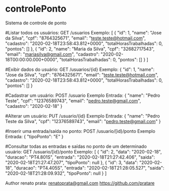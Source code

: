 # controlePonto
Sistema de controle de ponto

#Listar todos os usuários: GET /usuarios
Exemplo:
[
    {
        "id": 1,
        "name": "Jose da Silva",
        "cpf": "8764325671",
        "email": "teste.teste@hotmail.com",
        "cadastro": "2020-02-18T23:58:43.812+0000",
        "totalHorasTrabalhadas": 0,
        "pontos": []
    },
    {
        "id": 2,
        "name": "Maria da Silva",
        "cpf": "32682717543",
        "email": "mariasilva@gmail.com",
        "cadastro": "2020-02-18T00:00:00.000+0000",
        "totalHorasTrabalhadas": 0,
        "pontos": []
    }
]

#Exibir dados do usuário: GET /usuarios/{id}
 Exemplo:
 {
	"id": 1,
	"name": "Jose da Silva",
	"cpf": "8764325671",
	"email": "teste.teste@hotmail.com",
	"cadastro": "2020-02-18T23:58:43.812+0000",
	"totalHorasTrabalhadas": 0,
	"pontos": []
}

#Cadastrar um usuário: POST /usuario
Exemplo Entrada:
{
	"name": "Pedro Teste",
	"cpf": "12376589743",
	"email": "pedro.teste@gmail.com",
	"cadastro": "2020-02-18"
}

#Alterar um usuário: PUT /usuario/{id}
Exemplo Entrada:
{
	"name": "Pedro Teste da Silva",
	"cpf": "12376589743",
	"email": "pedro.teste@gmail.com"
}

#Inserir uma entrada/saída no ponto: POST /usuario/[id}/ponto
Exemplo Entrada:
{
	"tipoPonto": "E"
}

#Consultar todas as entradas e saídas no ponto de um determinado usuário: GET /usuario/[id}/ponto
 Exemplo:
 [
    {
        "id": 2,
        "data": "2020-02-18",
        "duracao": "PT4.801S",
        "entrada": "2020-02-18T21:27:42.406",
        "saida": "2020-02-18T21:27:47.207",
        "tipoPonto": null
    },
    {
        "id": 3,
        "data": "2020-02-18",
        "duracao": "PT4.405S",
        "entrada": "2020-02-18T21:28:05.527",
        "saida": "2020-02-18T21:28:09.932",
        "tipoPonto": null
    }
]

Author
renato prata: renatoprata@gmail.com
https://github.com/pratare
